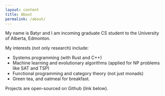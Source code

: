 ```yaml
---
layout: content
title: About
permalink: /about/
---
```

My name is Batyr and I am incoming graduate CS student to the University of Alberta, Edmonton.

My interests (not only research) include:

- Systems programming (with Rust and C++)
- Machine learning and evolutionary algorithms (applied for NP problems like SAT and TSP)
- Functional programming and category theory (not just monads)
- Green tea, and oatmeal for breakfast.

Projects are open-sourced on Github (link below).
